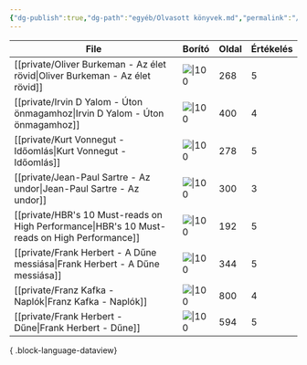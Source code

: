 ```yaml
---
{"dg-publish":true,"dg-path":"egyéb/Olvasott könyvek.md","permalink":"/egyeb/olvasott-koenyvek/"}
---
```


| File                                                                                            | Borító                                                                                                                                     | Oldal | Értékelés |
| ----------------------------------------------------------------------------------------------- | ------------------------------------------------------------------------------------------------------------------------------------------ | ----- | --------- |
| [[private/Oliver Burkeman - Az élet rövid\|Oliver Burkeman - Az élet rövid]]                 | ![\|100](https://s01.static.libri.hu/cover/f1/4/8455928_4.jpg)                                                                             | 268   | 5         |
| [[private/Irvin D Yalom - Úton önmagamhoz\|Irvin D Yalom - Úton önmagamhoz]]                 | ![\|100](https://lira.erbacdn.net/upload/M_28/rek1/554/2990554.jpg)                                                                        | 400   | 4         |
| [[private/Kurt Vonnegut - Időomlás\|Kurt Vonnegut - Időomlás]]                               | ![\|100](https://s01.static.libri.hu/cover/5d/e/7950635_4.jpg)                                                                             | 278   | 5         |
| [[private/Jean-Paul Sartre - Az undor\|Jean-Paul Sartre - Az undor]]                         | ![\|100](https://moly.hu/system/covers/big/covers_79522.jpg?1395368974)                                                                    | 300   | 3         |
| [[private/HBR's 10 Must-reads on High Performance\|HBR's 10 Must-reads on High Performance]] | ![\|100](https://cdn11.bigcommerce.com/s-yneuaokjib/images/stencil/250x260/attribute_rule_images/139358_source_1695399363.png?imbypass=on) | 192   | 5         |
| [[private/Frank Herbert - A Dűne messiása\|Frank Herbert - A Dűne messiása]]                 | ![\|100](https://moly.hu/system/covers/big/covers_592985.jpg)                                                                              | 344   | 5         |
| [[private/Franz Kafka - Naplók\|Franz Kafka - Naplók]]                                       | ![\|100](https://europakiado.hu/content/2018/6/Product/300/107193F.gif)                                                                    | 800   | 4         |
| [[private/Frank Herbert - Dűne\|Frank Herbert - Dűne]]                                       | ![\|100](https://s01.static.libri.hu/cover/b5/c/5828424_4.jpg)                                                                             | 594   | 5         |

{ .block-language-dataview}
